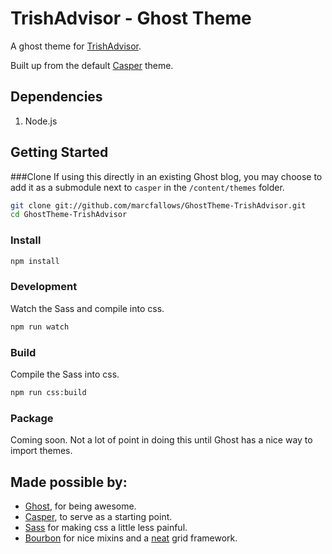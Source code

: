 # TrishAdvisor - Ghost Theme

A ghost theme for [TrishAdvisor](http://trishadvisor.com/).

Built up from the default [Casper](https://github.com/TryGhost/Casper/) theme.

## Dependencies
1. Node.js

## Getting Started

###Clone
If using this directly in an existing Ghost blog, you may choose to add it as a submodule next to `casper` in the `/content/themes` folder.
```bash
git clone git://github.com/marcfallows/GhostTheme-TrishAdvisor.git
cd GhostTheme-TrishAdvisor
```

### Install
```bash
npm install
```

### Development
Watch the Sass and compile into css.
```bash
npm run watch
```

### Build
Compile the Sass into css.
```bash
npm run css:build
```

### Package
Coming soon. Not a lot of point in doing this until Ghost has a nice way to import themes.

## Made possible by:
* [Ghost](https://github.com/TryGhost/Ghost/), for being awesome.
* [Casper](https://github.com/TryGhost/Ghost/), to serve as a starting point.
* [Sass](https://github.com/sass/sass) for making css a little less painful.
* [Bourbon](https://github.com/thoughtbot/bourbon) for nice mixins and a [neat](https://github.com/thoughtbot/neat) grid framework. 
